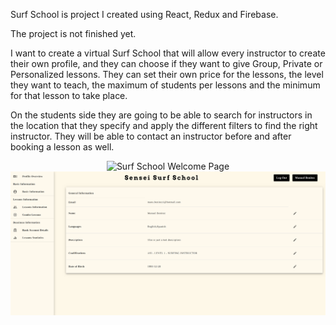 Surf School is project I created using React, Redux and Firebase.

The project is not finished yet.

I want to create a virtual Surf School that will allow every instructor to create their own profile, and they can choose if they want to give Group, Private or Personalized lessons.
They can set their own price for the lessons, the level they want to teach, the maximum of students per lessons and the minimum for that lesson to take place. 

On the students side they are going to be able to search for instructors in the location that they specify and apply the different filters to find the right instructor. They will be able to contact an instructor before and after booking a lesson as well.



<p align="center">
  <img src="src/SurfSchool.png" width="700" title="Surf School Welcome Page">
  <br/>
  <img src="src/SurfSchoolProfile.png" width="700" alt="Profile Welcome Page">
</p>
